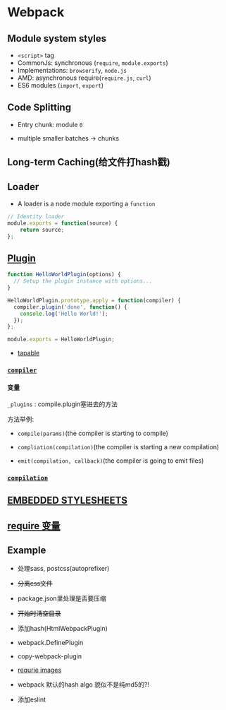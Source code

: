 # Webpack

## Module system styles

* `<script>` tag
* CommonJs: synchronous (`require`, `module.exports`)
* Implementations: `browserify`, `node.js`
* AMD: asynchronous require(`require.js`,  `curl`)
* ES6 modules (`import`, `export`)

## Code Splitting

* Entry chunk: module `0`

* multiple smaller batches -> chunks

## Long-term Caching(给文件打hash戳)

## Loader

* A loader is a node module exporting a `function`

```javascript
// Identity loader
module.exports = function(source) {
    return source;
};
```

## [Plugin](https://webpack.github.io/docs/plugins.html)

```javascript
function HelloWorldPlugin(options) {
  // Setup the plugin instance with options...
}

HelloWorldPlugin.prototype.apply = function(compiler) {
  compiler.plugin('done', function() {
    console.log('Hello World!');
  });
};

module.exports = HelloWorldPlugin;
```

* [tapable](https://www.npmjs.com/package/tapable)

### [`compiler`](https://webpack.github.io/docs/plugins.html#the-compiler-instance)

#### 变量

`_plugins` : compile.plugin塞进去的方法

方法举例:

* `compile(params)`(the compiler is starting to compile)

* `compliation(compilation)`(the compiler is starting a new compilation)

* `emit(compilation, callback)`(the compiler is going to emit files)

### [`compilation`](https://webpack.github.io/docs/plugins.html#the-compilation-instance)

## [EMBEDDED STYLESHEETS](https://webpack.github.io/docs/stylesheets.html)

## [require 变量](https://webpack.github.io/docs/context.html)

## Example

* 处理sass, postcss(autoprefixer)

* ~~分离css文件~~

* package.json里处理是否要压缩

* ~~开始时清空目录~~

* 添加hash(HtmlWebpackPlugin)

* webpack.DefinePlugin

* copy-webpack-plugin

* [requrie images](http://stackoverflow.com/questions/30485183/webpack-require-relative-image)

* webpack 默认的hash algo 貌似不是纯md5的?!

* 添加eslint
